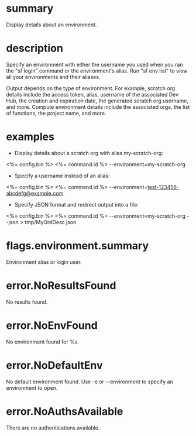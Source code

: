 # summary
  
Display details about an environment.

# description

Specify an environment with either the username you used when you ran the "sf login" command or the environment's alias. Run "sf env list" to view all your environments and their aliases.

Output depends on the type of environment. For example, scratch org details include the access token, alias, username of the associated Dev Hub, the creation and expiration date, the generated scratch org username, and more.  Compute environment details include the associated orgs, the list of functions, the project name, and more.

# examples

- Display details about a scratch org with alias my-scratch-org:

 <%= config.bin %> <%= command.id %> --environment=my-scratch-org

- Specify a username instead of an alias:

 <%= config.bin %> <%= command.id %> --environment=test-123456-abcdefg@example.com

- Specify JSON format and redirect output into a file:

 <%= config.bin %> <%= command.id %> --environment=my-scratch-org --json > tmp/MyOrdDesc.json

# flags.environment.summary

Environment alias or login user.

# error.NoResultsFound

No results found.

# error.NoEnvFound

No environment found for %s.

# error.NoDefaultEnv

No default environment found. Use -e or --environment to specify an environment to open.

# error.NoAuthsAvailable

There are no authentications available.

